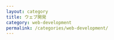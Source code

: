 ```yaml
---
layout: category
title: ウェブ開発
category: web-development
permalink: /categories/web-development/
---
```

